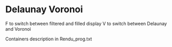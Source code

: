 # Delaunay Voronoi

F to switch between filtered and filled display
V to switch between Delaunay and Voronoi

Containers description in Rendu_prog.txt
